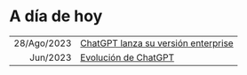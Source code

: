 # A día de hoy

|||
|-:|-|
28/Ago/2023|[ChatGPT lanza su versión enterprise](chatGPTEnterprise.md)
Jun/2023|[Evolución de ChatGPT](comoCambiaChatGPT.md)